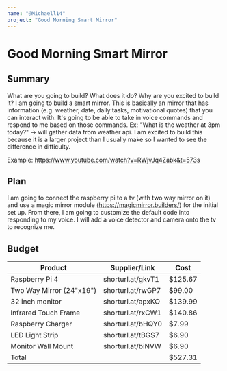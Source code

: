 ```yaml
---
name: "@Michaell14"
project: "Good Morning Smart Mirror"
---
```


# Good Morning Smart Mirror

## Summary

What are you going to build? What does it do? Why are you excited to build it?
I am going to build a smart mirror. This is basically an mirror that has information (e.g. weather, date, daily tasks, motivational quotes) that you can interact with.
It's going to be able to take in voice commands and respond to me based on those commands. Ex: "What is the weather at 3pm today?" -> will gather data from weather api.
I am excited to build this because it is a larger project than I usually make so I wanted to see the difference in difficulty.

Example: https://www.youtube.com/watch?v=RWjvJq4Zabk&t=573s

## Plan

I am going to connect the raspberry pi to a tv (with two way mirror on it) and use a magic mirror module (https://magicmirror.builders/) for the initial set up.
From there, I am going to customize the default code into responding to my voice. I will add a voice detector and camera onto the tv to recognize me.

## Budget

| Product         | Supplier/Link                         | Cost   |
| --------------- | ------------------------------------- | ------ |
| Raspberry Pi 4  | shorturl.at/gkvT1                     | $125.67|
| Two Way Mirror (24"x19") | shorturl.at/rwGP7            | $99.00 |
| 32 inch monitor | shorturl.at/apxKO                     | $139.99|
| Infrared Touch Frame | shorturl.at/rxCW1                | $140.86|
| Raspberry Charger | shorturl.at/bHQY0                   | $7.99  |
| LED Light Strip | shorturl.at/tBGS7                     | $6.90  |
| Monitor Wall Mount | shorturl.at/biNVW                  | $6.90  |
| Total           |                                       | $527.31|

